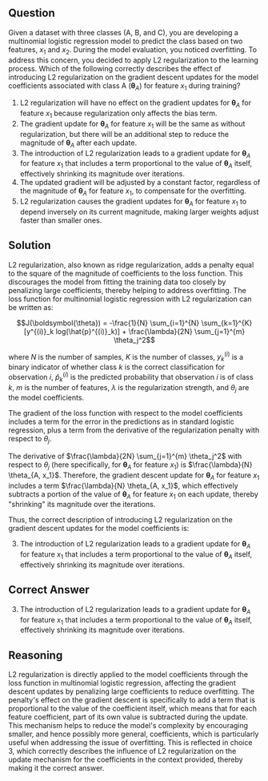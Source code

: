 ## Question
Given a dataset with three classes (A, B, and C), you are developing a multinomial logistic regression model to predict the class based on two features, $x_1$ and $x_2$. During the model evaluation, you noticed overfitting. To address this concern, you decided to apply L2 regularization to the learning process. Which of the following correctly describes the effect of introducing L2 regularization on the gradient descent updates for the model coefficients associated with class A ($\boldsymbol{\theta}_A$) for feature $x_1$ during training?

1. L2 regularization will have no effect on the gradient updates for $\boldsymbol{\theta}_A$ for feature $x_1$ because regularization only affects the bias term.
2. The gradient update for $\boldsymbol{\theta}_A$ for feature $x_1$ will be the same as without regularization, but there will be an additional step to reduce the magnitude of $\boldsymbol{\theta}_A$ after each update.
3. The introduction of L2 regularization leads to a gradient update for $\boldsymbol{\theta}_A$ for feature $x_1$ that includes a term proportional to the value of $\boldsymbol{\theta}_A$ itself, effectively shrinking its magnitude over iterations.
4. The updated gradient will be adjusted by a constant factor, regardless of the magnitude of $\boldsymbol{\theta}_A$ for feature $x_1$, to compensate for the overfitting.
5. L2 regularization causes the gradient updates for $\boldsymbol{\theta}_A$ for feature $x_1$ to depend inversely on its current magnitude, making larger weights adjust faster than smaller ones.

## Solution
L2 regularization, also known as ridge regularization, adds a penalty equal to the square of the magnitude of coefficients to the loss function. This discourages the model from fitting the training data too closely by penalizing large coefficients, thereby helping to address overfitting. The loss function for multinomial logistic regression with L2 regularization can be written as:

$$J(\boldsymbol{\theta}) = -\frac{1}{N} \sum_{i=1}^{N} \sum_{k=1}^{K} [y^{(i)}_k log(\hat{p}^{(i)}_k)] + \frac{\lambda}{2N} \sum_{j=1}^{m} \theta_j^2$$

where $N$ is the number of samples, $K$ is the number of classes, $y^{(i)}_k$ is a binary indicator of whether class $k$ is the correct classification for observation $i$, $\hat{p}^{(i)}_k$ is the predicted probability that observation $i$ is of class $k$, $m$ is the number of features, $\lambda$ is the regularization strength, and $\theta_j$ are the model coefficients.

The gradient of the loss function with respect to the model coefficients includes a term for the error in the predictions as in standard logistic regression, plus a term from the derivative of the regularization penalty with respect to $\theta_j$.

The derivative of $\frac{\lambda}{2N} \sum_{j=1}^{m} \theta_j^2$ with respect to $\theta_j$ (here specifically, for $\boldsymbol{\theta}_A$ for feature $x_1$) is $\frac{\lambda}{N} \theta_{A, x_1}$. Therefore, the gradient descent update for $\boldsymbol{\theta}_A$ for feature $x_1$ includes a term $\frac{\lambda}{N} \theta_{A, x_1}$, which effectively subtracts a portion of the value of $\boldsymbol{\theta}_A$ for feature $x_1$ on each update, thereby "shrinking" its magnitude over the iterations.

Thus, the correct description of introducing L2 regularization on the gradient descent updates for the model coefficients is:

3. The introduction of L2 regularization leads to a gradient update for $\boldsymbol{\theta}_A$ for feature $x_1$ that includes a term proportional to the value of $\boldsymbol{\theta}_A$ itself, effectively shrinking its magnitude over iterations.

## Correct Answer
3. The introduction of L2 regularization leads to a gradient update for $\boldsymbol{\theta}_A$ for feature $x_1$ that includes a term proportional to the value of $\boldsymbol{\theta}_A$ itself, effectively shrinking its magnitude over iterations.

## Reasoning
L2 regularization is directly applied to the model coefficients through the loss function in multinomial logistic regression, affecting the gradient descent updates by penalizing large coefficients to reduce overfitting. The penalty's effect on the gradient descent is specifically to add a term that is proportional to the value of the coefficient itself, which means that for each feature coefficient, part of its own value is subtracted during the update. This mechanism helps to reduce the model's complexity by encouraging smaller, and hence possibly more general, coefficients, which is particularly useful when addressing the issue of overfitting. This is reflected in choice 3, which correctly describes the influence of L2 regularization on the update mechanism for the coefficients in the context provided, thereby making it the correct answer.